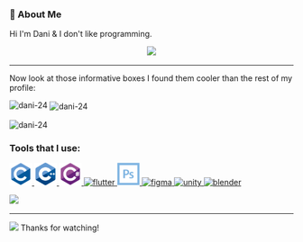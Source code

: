 ### :8ball: About Me

Hi I'm Dani & I don't like programming.

<div id="header" align="center">
  <img src="https://media.giphy.com/media/xUOxeSmFd00VhzqHQY/giphy.gif" width="300"/>
</div>

---

Now look at those informative boxes I found them cooler than the rest of my profile:


<p><img align="left" src="https://github-readme-stats.vercel.app/api/top-langs?username=dani-24&show_icons=true&theme=tokyonight&locale=en&layout=compact" alt="dani-24" /></p>

<p>&nbsp;<img align="center" src="https://github-readme-stats.vercel.app/api?username=dani-24&show_icons=true&theme=tokyonight&locale=en" alt="dani-24" /></p>

<p><img align="center" src="https://github-readme-streak-stats.herokuapp.com/?user=dani-24&theme=dark" alt="dani-24" /></p>

<h3 align="left">Tools that I use:</h3>
<p align="left">
<a href="https://www.cprogramming.com/" target="_blank" rel="noreferrer"> <img src="https://raw.githubusercontent.com/devicons/devicon/master/icons/c/c-original.svg" alt="c" width="40" height="40"/> </a> 
<a href="https://www.w3schools.com/cpp/" target="_blank" rel="noreferrer"> <img src="https://raw.githubusercontent.com/devicons/devicon/master/icons/cplusplus/cplusplus-original.svg" alt="cplusplus" width="40" height="40"/> </a> 
<a href="https://www.w3schools.com/cs/" target="_blank" rel="noreferrer"> <img src="https://raw.githubusercontent.com/devicons/devicon/master/icons/csharp/csharp-original.svg" alt="csharp" width="40" height="40"/> 
<a href="https://flutter.dev" target="_blank" rel="noreferrer"> <img src="https://www.vectorlogo.zone/logos/flutterio/flutterio-icon.svg" alt="flutter" width="40" height="40"/> </a> 
<a href="https://www.photoshop.com/en" target="_blank" rel="noreferrer"> <img src="https://raw.githubusercontent.com/devicons/devicon/master/icons/photoshop/photoshop-line.svg" alt="photoshop" width="40" height="40"/> </a>
</a> <a href="https://www.figma.com/" target="_blank" rel="noreferrer"> <img src="https://www.vectorlogo.zone/logos/figma/figma-icon.svg" alt="figma" width="40" height="40"/> </a> 
<a href="https://unity.com/" target="_blank" rel="noreferrer"> <img src="https://www.vectorlogo.zone/logos/unity3d/unity3d-icon.svg" alt="unity" width="40" height="40"/>
<a href="https://www.blender.org/" target="_blank" rel="noreferrer"> <img src="https://download.blender.org/branding/community/blender_community_badge_white.svg" alt="blender" width="40" height="40"/> </a> 
</a> 
</p>

<div id="header" align="left">
  <img src="https://pbs.twimg.com/media/FfjN2QVX0AM4-hT?format=jpg&name=small" width="400"/>
</div>

---

<div id="header" align="left">
 <img src="https://upload.wikimedia.org/wikipedia/commons/thumb/7/7a/Wise_Mystical_Tree.jpg/640px-Wise_Mystical_Tree.jpg"/ width="50">
Thanks for watching!
</div>
